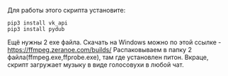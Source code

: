 Для работы этого скрипта установите:
```
pip3 install vk_api
pip3 install pydub
```
Ещё нужны 2 exe файла. Скачать на Windows можно по этой ссылке - https://ffmpeg.zeranoe.com/builds/
Распаковываем в папку 2 файла(ffmpeg.exe,ffprobe.exe), там где установлен питон. 
Вкраце, скрипт загружает музыку в виде голосовухи в любой чат. 
